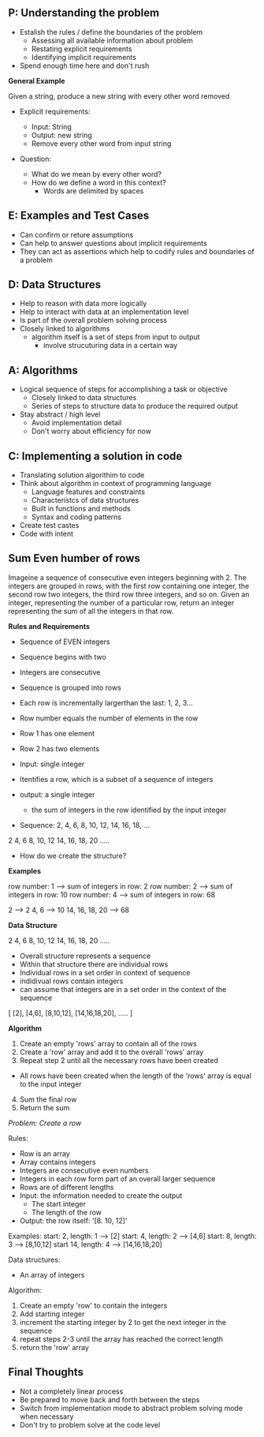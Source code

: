 ## P: Understanding the problem

- Estalish the rules / define the boundaries of the problem
  - Assessing all available information about problem
  - Restating explicit requirements
  - Identifying implicit requirements
- Spend enough time here and don't rush

**General Example** 

Given a string, produce a new string with every other word removed

- Explicit requirements:
  - Input: String
  - Output: new string
  - Remove every other word from input string

- Question:
  - What do we mean by every other word?
  - How do we define a word in this context?
    - Words are delimited by spaces


## E: Examples and Test Cases

- Can confirm or reture assumptions
- Can help to answer questions about implicit requirements
- They can act as assertions which help to codify rules and boundaries of a problem


## D: Data Structures

- Help to reason with data more logically
- Help to interact with data at an implementation level
- Is part of the overall problem solving process
- Closely linked to algorithms
  - algorithm itself is a set of steps from input to output
    - involve strucuturing data in a certain way

## A: Algorithms

- Logical sequence of steps for accomplishing a task or objective
  -  Closely linked to data structures
  - Series of steps to structure data to produce the required output
- Stay abstract / high level
  - Avoid implementation detail
  - Don't worry about efficiency for now


## C: Implementing a solution in code

- Translating solution algorithim to code
- Think about algorithm in context of programming language
  - Language features and constraints
  - Characteristcs of data structures
  - Built in functions and methods
  - Syntax and coding patterns  
- Create test castes
- Code with intent




## Sum Even humber of rows

Imageine a sequence of consecutive even integers beginning with 2. The integers are grouped in rows, with the first row containing one integer, the second row two integers, the third row three integers, and so on. Given an integer, representing the number of a particular row, return an integer representing the sum of all the integers in that row.

**Rules and Requirements** 

- Sequence of EVEN integers
- Sequence begins with two
- Integers are consecutive
- Sequence is grouped into rows
- Each row is incrementally largerthan the last: 1, 2, 3...
- Row number equals the number of elements in the row
 - Row 1 has one element
 - Row 2 has two elements
- Input: single integer
 - Itentifies a row, which is a subset of a sequence of integers
- output: a single integer
  - the sum of integers in the row identified by the input integer

- Sequence:
2, 4, 6, 8, 10, 12, 14, 16, 18, ...

2
4, 6
8, 10, 12
14, 16, 18, 20
.....

- How do we create the structure?

**Examples**

row number: 1 --> sum of integers in row: 2
row number: 2 --> sum of integers in row: 10
row number: 4 --> sum of integers in row: 68

2 --> 2
4, 6 --> 10
14, 16, 18, 20 --> 68


**Data Structure**

2
4, 6
8, 10, 12
14, 16, 18, 20
.....

- Overall structure represents a sequence
- Within that structure there are individual rows
- Individual rows in a set order in context of sequence
- indidivual rows contain integers
- can assume that integers are in a set order in the context of the sequence

[
  [2],
  [4,6],
  [8,10,12],
  [14,16,18,20],
  .....
]

**Algorithm**

1. Create an empty 'rows' array to contain all of the rows
2. Create a 'row' array and add it to the overall 'rows' array
3. Repeat step 2 until all the necessary rows have been created
  - All rows have been created when the length of the 'rows' array is equal to the input integer
4. Sum the final row
5. Return the sum 

*Problem: Create a row*

Rules: 
- Row is an array
- Array contains integers
- Integers are consecutive even numbers
- Integers in each row form part of an overall larger sequence
- Rows are of different lengths
- Input: the information needed to create the output
  - The start integer
  - The length of the row
- Output: the row itself: '[8. 10, 12]'

Examples: 
start: 2, length: 1 --> [2]
start: 4, length: 2 --> [4,6]
start: 8, length: 3 --> [8,10,12]
start 14, length: 4 --> [14,16,18,20]

Data structures: 
- An array of integers

Algorithm: 
1. Create an empty 'row' to contain the integers
2. Add starting integer
3. increment the starting integer by 2 to get the next integer in the sequence
4. repeat steps 2-3 until the array has reached the correct length
5. return the 'row' array

## Final Thoughts

- Not a completely linear process
- Be prepared to move back and forth between the steps
- Switch from implementation mode to abstract problem solving mode when necessary
- Don't try to problem solve at the code level